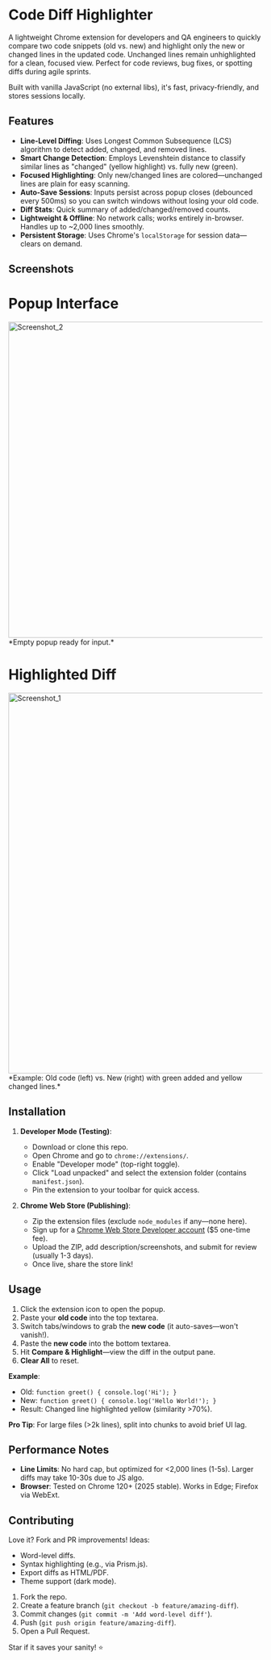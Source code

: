 # Code Diff Highlighter

A lightweight Chrome extension for developers and QA engineers to quickly compare two code snippets (old vs. new) and highlight only the new or changed lines in the updated code. Unchanged lines remain unhighlighted for a clean, focused view. Perfect for code reviews, bug fixes, or spotting diffs during agile sprints.

Built with vanilla JavaScript (no external libs), it's fast, privacy-friendly, and stores sessions locally.

## Features
- **Line-Level Diffing**: Uses Longest Common Subsequence (LCS) algorithm to detect added, changed, and removed lines.
- **Smart Change Detection**: Employs Levenshtein distance to classify similar lines as "changed" (yellow highlight) vs. fully new (green).
- **Focused Highlighting**: Only new/changed lines are colored—unchanged lines are plain for easy scanning.
- **Auto-Save Sessions**: Inputs persist across popup closes (debounced every 500ms) so you can switch windows without losing your old code.
- **Diff Stats**: Quick summary of added/changed/removed counts.
- **Lightweight & Offline**: No network calls; works entirely in-browser. Handles up to ~2,000 lines smoothly.
- **Persistent Storage**: Uses Chrome's `localStorage` for session data—clears on demand.

## Screenshots
# Popup Interface
<img width="663" height="626" alt="Screenshot_2" src="https://github.com/user-attachments/assets/4514e7d9-6f15-4bb6-af05-befd7083b80e" />
*Empty popup ready for input.*

# Highlighted Diff
<img width="684" height="754" alt="Screenshot_1" src="https://github.com/user-attachments/assets/b750572b-d923-4fd4-94ed-0737dc2b7d74" />
*Example: Old code (left) vs. New (right) with green added and yellow changed lines.*

## Installation
1. **Developer Mode (Testing)**:
   - Download or clone this repo.
   - Open Chrome and go to `chrome://extensions/`.
   - Enable "Developer mode" (top-right toggle).
   - Click "Load unpacked" and select the extension folder (contains `manifest.json`).
   - Pin the extension to your toolbar for quick access.

2. **Chrome Web Store (Publishing)**:
   - Zip the extension files (exclude `node_modules` if any—none here).
   - Sign up for a [Chrome Web Store Developer account](https://chrome.google.com/webstore/devconsole) ($5 one-time fee).
   - Upload the ZIP, add description/screenshots, and submit for review (usually 1-3 days).
   - Once live, share the store link!

## Usage
1. Click the extension icon to open the popup.
2. Paste your **old code** into the top textarea.
3. Switch tabs/windows to grab the **new code** (it auto-saves—won't vanish!).
4. Paste the **new code** into the bottom textarea.
5. Hit **Compare & Highlight**—view the diff in the output pane.
6. **Clear All** to reset.

**Example**:
- Old: `function greet() { console.log('Hi'); }`
- New: `function greet() { console.log('Hello World!'); }`
- Result: Changed line highlighted yellow (similarity >70%).

**Pro Tip**: For large files (>2k lines), split into chunks to avoid brief UI lag.

## Performance Notes
- **Line Limits**: No hard cap, but optimized for <2,000 lines (1-5s). Larger diffs may take 10-30s due to JS algo.
- **Browser**: Tested on Chrome 120+ (2025 stable). Works in Edge; Firefox via WebExt.

## Contributing
Love it? Fork and PR improvements! Ideas:
- Word-level diffs.
- Syntax highlighting (e.g., via Prism.js).
- Export diffs as HTML/PDF.
- Theme support (dark mode).

1. Fork the repo.
2. Create a feature branch (`git checkout -b feature/amazing-diff`).
3. Commit changes (`git commit -m 'Add word-level diff'`).
4. Push (`git push origin feature/amazing-diff`).
5. Open a Pull Request.


Star if it saves your sanity! ⭐
